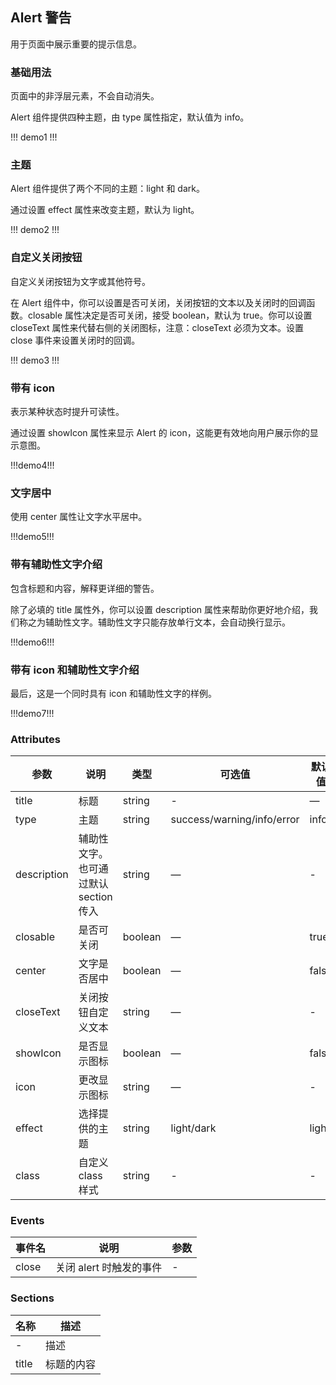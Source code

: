 ## Alert 警告

用于页面中展示重要的提示信息。

### 基础用法

页面中的非浮层元素，不会自动消失。

Alert 组件提供四种主题，由 type 属性指定，默认值为 info。

!!! demo1 !!!

### 主题

Alert 组件提供了两个不同的主题：light 和 dark。

通过设置 effect 属性来改变主题，默认为 light。

!!! demo2 !!!

### 自定义关闭按钮

自定义关闭按钮为文字或其他符号。

在 Alert 组件中，你可以设置是否可关闭，关闭按钮的文本以及关闭时的回调函数。closable 属性决定是否可关闭，接受 boolean，默认为 true。你可以设置 closeText 属性来代替右侧的关闭图标，注意：closeText 必须为文本。设置 close 事件来设置关闭时的回调。

!!! demo3 !!!

### 带有 icon

表示某种状态时提升可读性。

通过设置 showIcon 属性来显示 Alert 的 icon，这能更有效地向用户展示你的显示意图。

!!!demo4!!!

### 文字居中

使用 center 属性让文字水平居中。

!!!demo5!!!

### 带有辅助性文字介绍

包含标题和内容，解释更详细的警告。

除了必填的 title 属性外，你可以设置 description 属性来帮助你更好地介绍，我们称之为辅助性文字。辅助性文字只能存放单行文本，会自动换行显示。

!!!demo6!!!

### 带有 icon 和辅助性文字介绍

最后，这是一个同时具有 icon 和辅助性文字的样例。

!!!demo7!!!

### Attributes

| 参数        | 说明                                  | 类型    | 可选值                     | 默认值 |
| ----------- | ------------------------------------- | ------- | -------------------------- | ------ |
| title       | 标题                                  | string  | -                          | —      |
| type        | 主题                                  | string  | success/warning/info/error | info   |
| description | 辅助性文字。也可通过默认 section 传入 | string  | —                          | -      |
| closable    | 是否可关闭                            | boolean | —                          | true   |
| center      | 文字是否居中                          | boolean | —                          | false  |
| closeText   | 关闭按钮自定义文本                    | string  | —                          | -      |
| showIcon    | 是否显示图标                          | boolean | —                          | false  |
| icon        | 更改显示图标                          | string  | —                          | -      |
| effect      | 选择提供的主题                        | string  | light/dark                 | light  |
| class       | 自定义 class 样式                     | string  | -                          | -      |

### Events

| 事件名 | 说明                    | 参数 |
| ------ | ----------------------- | ---- |
| close  | 关闭 alert 时触发的事件 | -    |

### Sections

| 名称  | 描述       |
| ----- | ---------- |
| -     | 描述       |
| title | 标题的内容 |
